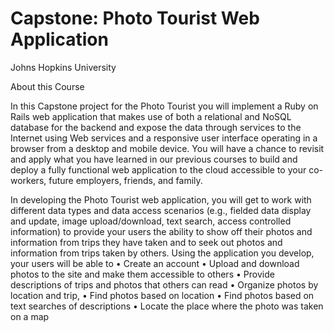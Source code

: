 # Capstone: Photo Tourist Web Application

Johns Hopkins University

About this Course

In this Capstone project for the Photo Tourist you will implement a Ruby on Rails web application that makes use of both a relational and NoSQL database for the backend and expose the data through services to the Internet using Web services and a responsive user interface operating in a browser from a desktop and mobile device. You will have a chance to revisit and apply what you have learned in our previous courses to build and deploy a fully functional web application to the cloud accessible to your co-workers, future employers, friends, and family.

In developing the Photo Tourist web application, you will get to work with different data types and data access scenarios (e.g., fielded data display and update, image upload/download, text search, access controlled information) to provide your users the ability to show off their photos and information from trips they have taken and to seek out photos and information from trips taken by others. Using the application you develop, your users will be able to
•	Create an account
•	Upload and download photos to the site and make them accessible to others
•	Provide descriptions of trips and photos that others can read
•	Organize photos by location and trip, 
•	Find photos based on location
•	Find photos based on text searches of descriptions 
•	Locate the place where the photo was taken on a map